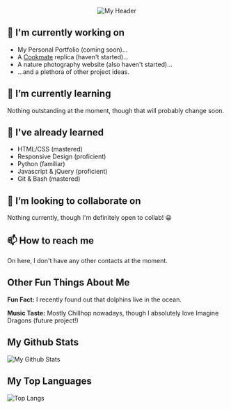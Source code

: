 <p align="center">
  <img src="https://user-images.githubusercontent.com/76709163/138160852-56b46fc3-0559-4be4-b408-f755b6b4ed6b.png" alt="My Header">
</p>

## 🔭 I'm currently working on
- My Personal Portfolio (coming soon)...
- A [Cookmate](https://www.cookmate.online/en/home/) replica (haven't started)...
- A nature photography website (also haven't started)...
- ...and a plethora of other project ideas.

## 🌱 I’m currently learning
Nothing outstanding at the moment, though that will probably change soon.

## 🌳 I've already learned
- HTML/CSS (mastered)
- Responsive Design (proficient)
- Python (familiar)
- Javascript & jQuery (proficient)
- Git & Bash (mastered)

## 👯 I’m looking to collaborate on
Nothing currently, though I'm definitely open to collab! 😀

## 📫 How to reach me
On here, I don't have any other contacts at the moment.

## Other Fun Things About Me

<p><b>Fun Fact:</b> I recently found out that dolphins live in the ocean.</p>

<p><b>Music Taste:</b> Mostly Chillhop nowadays, though I absolutely love Imagine Dragons (future project!)</p>

## My Github Stats

![My Github Stats](https://github-readme-stats.vercel.app/api?username=firebreather65)

## My Top Languages

![Top Langs](https://github-readme-stats.vercel.app/api/top-langs/?username=firebreather65)
